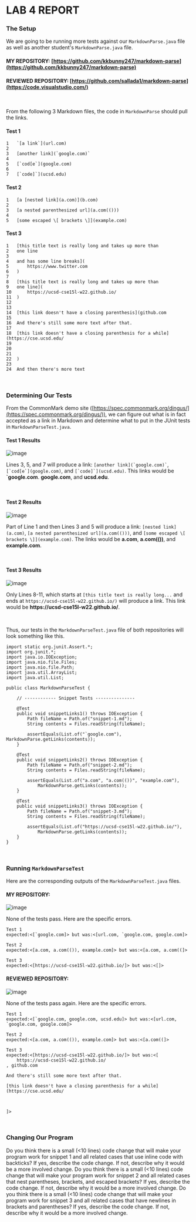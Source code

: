 # **LAB 4 REPORT**


### **The Setup**

We are going to be running more tests against our `MarkdownParse.java` file as well as another student's `MarkdownParse.java` file.
#### **MY REPOSITORY:** [https://github.com/kkbunny247/markdown-parse](https://github.com/kkbunny247/markdown-parse)

#### **REVIEWED REPOSITORY:** [https://github.com/sallada1/markdown-parse](https://code.visualstudio.com/)

<br/>

From the following 3 Markdown files, the code in `MarkdownParse` should pull the links.

#### **Test 1** 
```
1   `[a link`](url.com)
2
3   [another link](`google.com)`
4
5   [`cod[e`](google.com)
6
7   [`code]`](ucsd.edu)
```
#### **Test 2** 
```
1   [a [nested link](a.com)](b.com)
2
3   [a nested parenthesized url](a.com(()))
4
5   [some escaped \[ brackets \]](example.com)
```

#### **Test 3** 
```
1   [this title text is really long and takes up more than 
2   one line
3
4   and has some line breaks](
5       https://www.twitter.com
6   )
7
8   [this title text is really long and takes up more than 
9   one line](
10      https://ucsd-cse15l-w22.github.io/
11  )
12
13
14  [this link doesn't have a closing parenthesis](github.com
15
16  And there's still some more text after that.
17
18  [this link doesn't have a closing parenthesis for a while](https://cse.ucsd.edu/
19
20
21
22  )
23
24  And then there's more text
```
<br/>

### **Determining Our Tests**

From the CommonMark demo site ([https://spec.commonmark.org/dingus/](https://spec.commonmark.org/dingus/)), we can figure out what is in fact accepted as a link in Markdown and determine what to put in the JUnit tests in `MarkdownParseTest.java`.

#### **Test 1 Results** 
![image](Screenshot2022-02-23172911.png)

Lines 3, 5, and 7 will produce a link: ``[another link](`google.com)`‎``,  ``[`cod[e`](google.com)``, and ``[`code]`](ucsd.edu)``. This links would be **`google.com**. **google.com**, and **ucsd.edu**.<br/>

<br/>

#### **Test 2 Results** 
![image](Screenshot2022-02-23173247.png)

Part of Line 1 and then Lines 3 and 5 will produce a link: ``[nested link](a.com)``, ``[a nested parenthesized url](a.com(()))``, and ``[some escaped \[ brackets \]](example.com)``. The links would be **a.com**, **a.com(())**, and **example.com**.

<br/>

#### **Test 3 Results** 
![image](Screenshot2022-02-23173514.png)

Only Lines 8-11, which starts at ``[this title text is really long...`` and ends at ``https://ucsd-cse15l-w22.github.io/)`` will produce a link. This link would be **https<nolink>://ucsd-cse15l-w22.github.io/**.

<br/>

Thus, our tests in the `MarkdownParseTest.java` file of both repositories will look something like this.

```
import static org.junit.Assert.*;
import org.junit.*;
import java.io.IOException;
import java.nio.file.Files;
import java.nio.file.Path;
import java.util.ArrayList;
import java.util.List;

public class MarkdownParseTest {

    // ------------ Snippet Tests ---------------

    @Test
    public void snippetLinks1() throws IOException {
        Path fileName = Path.of("snippet-1.md");
	    String contents = Files.readString(fileName);

        assertEquals(List.of("`google.com"), MarkdownParse.getLinks(contents));
    }

    @Test
    public void snippetLinks2() throws IOException {
        Path fileName = Path.of("snippet-2.md");
	    String contents = Files.readString(fileName);

        assertEquals(List.of("a.com", "a.com(())", "example.com"), 
            MarkdownParse.getLinks(contents));
    }

    @Test
    public void snippetLinks3() throws IOException {
        Path fileName = Path.of("snippet-3.md");
	    String contents = Files.readString(fileName);

        assertEquals(List.of("https://ucsd-cse15l-w22.github.io/"),
            MarkdownParse.getLinks(contents));
    }
}
```

<br/>

### **Running `MarkdownParseTest`**

Here are the corresponding outputs of the `MarkdownParseTest.java` files.

#### **MY REPOSITORY:** 
![image](Screenshot2022-02-23183514.png)

None of the tests pass. Here are the specific errors.
```
Test 1
expected:<[`google.com]> but was:<[url.com, `google.com, google.com]>

Test 2
expected:<[a.com, a.com(()), example.com]> but was:<[a.com, a.com((]>

Test 3
expected:<[https://ucsd-cse15l-w22.github.io/]> but was:<[]>
```

#### **REVIEWED REPOSITORY:** 
![image](Screenshot2022-02-23183644.png)

None of the tests pass again. Here are the specific errors.
```
Test 1
expected:<[`google.com, google.com, ucsd.edu]> but was:<[url.com, `google.com, google.com]>

Test 2
expected:<[a.com, a.com(()), example.com]> but was:<[a.com((]>

Test 3
expected:<[https://ucsd-cse15l-w22.github.io/]> but was:<[
    https://ucsd-cse15l-w22.github.io/
, github.com

And there's still some more text after that.

[this link doesn't have a closing parenthesis for a while](https://cse.ucsd.edu/



]>
```
<br/>

### **Changing Our Program**

Do you think there is a small (<10 lines) code change that will make your program work for snippet 1 and all related cases that use inline code with backticks? If yes, describe the code change. If not, describe why it would be a more involved change.
Do you think there is a small (<10 lines) code change that will make your program work for snippet 2 and all related cases that nest parentheses, brackets, and escaped brackets? If yes, describe the code change. If not, describe why it would be a more involved change.
Do you think there is a small (<10 lines) code change that will make your program work for snippet 3 and all related cases that have newlines in brackets and parentheses? If yes, describe the code change. If not, describe why it would be a more involved change.